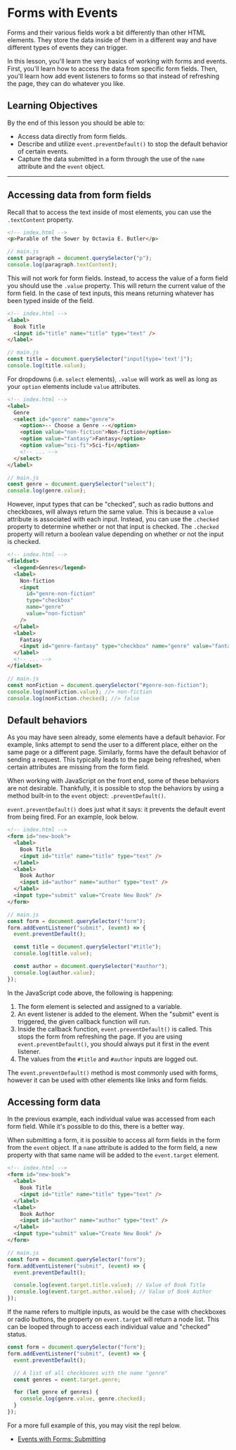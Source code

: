 # Forms with Events

Forms and their various fields work a bit differently than other HTML elements. They store the data inside of them in a different way and have different types of events they can trigger.

In this lesson, you'll learn the very basics of working with forms and events. First, you'll learn how to access the data from specific form fields. Then, you'll learn how add event listeners to forms so that instead of refreshing the page, they can do whatever you like.

## Learning Objectives

By the end of this lesson you should be able to:

- Access data directly from form fields.
- Describe and utilize `event.preventDefault()` to stop the default behavior of certain events.
- Capture the data submitted in a form through the use of the `name` attribute and the `event` object.

---

## Accessing data from form fields

Recall that to access the text inside of most elements, you can use the `.textContent` property.

```html
<!-- index.html -->
<p>Parable of the Sower by Octavia E. Butler</p>
```

```js
// main.js
const paragraph = document.querySelector("p");
console.log(paragraph.textContent);
```

This will not work for form fields. Instead, to access the value of a form field you should use the `.value` property. This will return the current value of the form field. In the case of text inputs, this means returning whatever has been typed inside of the field.

```html
<!-- index.html -->
<label>
  Book Title
  <input id="title" name="title" type="text" />
</label>
```

```js
// main.js
const title = document.querySelector("input[type='text']");
console.log(title.value);
```

For dropdowns (i.e. `select` elements), `.value` will work as well as long as your `option` elements include `value` attributes.

```html
<!-- index.html -->
<label>
  Genre
  <select id="genre" name="genre">
    <option>-- Choose a Genre --</option>
    <option value="non-fiction">Non-fiction</option>
    <option value="fantasy">Fantasy</option>
    <option value="sci-fi">Sci-fi</option>
    <!-- ... -->
  </select>
</label>
```

```js
// main.js
const genre = document.querySelector("select");
console.log(genre.value);
```

However, input types that can be "checked", such as radio buttons and checkboxes, will always return the same value. This is because a `value` attribute is associated with each input. Instead, you can use the `.checked` property to determine whether or not that input is checked. The `.checked` property will return a boolean value depending on whether or not the input is checked.

```html
<!-- index.html -->
<fieldset>
  <legend>Genres</legend>
  <label>
    Non-fiction
    <input
      id="genre-non-fiction"
      type="checkbox"
      name="genre"
      value="non-fiction"
    />
  </label>
  <label>
    Fantasy
    <input id="genre-fantasy" type="checkbox" name="genre" value="fantasy" />
  </label>
  <!-- ... -->
</fieldset>
```

```js
// main.js
const nonFiction = document.querySelector("#genre-non-fiction");
console.log(nonFiction.value); //> non-fiction
console.log(nonFiction.checked); //> false
```

## Default behaviors

As you may have seen already, some elements have a default behavior. For example, links attempt to send the user to a different place, either on the same page or a different page. Similarly, forms have the default behavior of sending a request. This typically leads to the page being refreshed, when certain attributes are missing from the form field.

When working with JavaScript on the front end, some of these behaviors are not desirable. Thankfully, it is possible to stop the behaviors by using a method built-in to the `event` object: `.preventDefault()`.

`event.preventDefault()` does just what it says: it prevents the default event from being fired. For an example, look below.

```html
<!-- index.html -->
<form id="new-book">
  <label>
    Book Title
    <input id="title" name="title" type="text" />
  </label>
  <label>
    Book Author
    <input id="author" name="author" type="text" />
  </label>
  <input type="submit" value="Create New Book" />
</form>
```

```js
// main.js
const form = document.querySelector("form");
form.addEventListener("submit", (event) => {
  event.preventDefault();

  const title = document.querySelector("#title");
  console.log(title.value);

  const author = document.querySelector("#author");
  console.log(author.value);
});
```

In the JavaScript code above, the following is happening:

1. The form element is selected and assigned to a variable.
1. An event listener is added to the element. When the "submit" event is triggered, the given callback function will run.
1. Inside the callback function, `event.preventDefault()` is called. This stops the form from refreshing the page. If you are using `event.preventDefault()`, you should always put it first in the event listener.
1. The values from the `#title` and `#author` inputs are logged out.

The `event.preventDefault()` method is most commonly used with forms, however it can be used with other elements like links and form fields.

## Accessing form data

In the previous example, each individual value was accessed from each form field. While it's possible to do this, there is a better way.

When submitting a form, it is possible to access all form fields in the form from the `event` object. If a `name` attribute is added to the form field, a new property with that same name will be added to the `event.target` element.

```html
<!-- index.html -->
<form id="new-book">
  <label>
    Book Title
    <input id="title" name="title" type="text" />
  </label>
  <label>
    Book Author
    <input id="author" name="author" type="text" />
  </label>
  <input type="submit" value="Create New Book" />
</form>
```

```js
// main.js
const form = document.querySelector("form");
form.addEventListener("submit", (event) => {
  event.preventDefault();

  console.log(event.target.title.value); // Value of Book Title
  console.log(event.target.author.value); // Value of Book Author
});
```

If the name refers to multiple inputs, as would be the case with checkboxes or radio buttons, the property on `event.target` will return a node list. This can be looped through to access each individual value and "checked" status.

```js
const form = document.querySelector("form");
form.addEventListener("submit", (event) => {
  event.preventDefault();

  // A list of all checkboxes with the name "genre"
  const genres = event.target.genre;

  for (let genre of genres) {
    console.log(genre.value, genre.checked);
  }
});
```

For a more full example of this, you may visit the repl below.

- [Events with Forms: Submitting](https://replit.com/@Pursuit/Events-with-Forms-Submitting)
